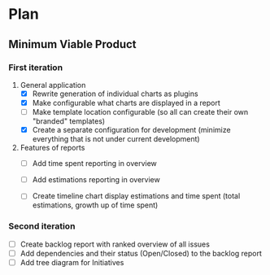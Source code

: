 # Plan

## Minimum Viable Product

### First iteration

1. General application
   - [x] Rewrite generation of individual charts as plugins
   - [x] Make configurable what charts are displayed in a report
   - [ ] Make template location configurable (so all can create their own "branded" templates)
   - [x] Create a separate configuration for development (minimize everything that is not under current development)

2. Features of reports
   - [ ] Add time spent reporting in overview
   - [ ] Add estimations reporting in overview
   - [ ] Create timeline chart display estimations and time spent (total estimations, growth up of time spent)


### Second iteration

- [ ] Create backlog report with ranked overview of all issues
- [ ] Add dependencies and their status (Open/Closed) to the backlog report
- [ ] Add tree diagram for Initiatives